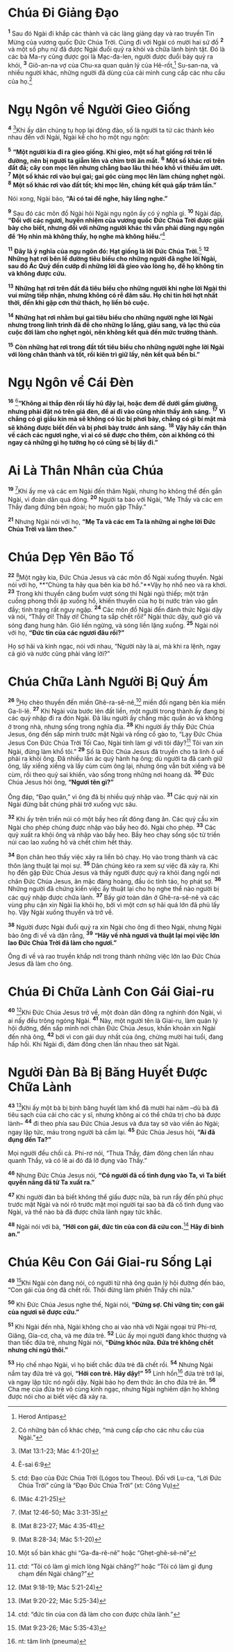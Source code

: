 # Chúa Đi Giảng Đạo

<sup><b>1</b></sup> Sau đó Ngài đi khắp các thành và các làng giảng dạy và rao truyền Tin Mừng của vương quốc Đức Chúa Trời. Cùng đi với Ngài có mười hai sứ đồ <sup><b>2</b></sup> và một số phụ nữ đã được Ngài đuổi quỷ ra khỏi và chữa lành bịnh tật. Đó là các bà Ma-ry cũng được gọi là Mạc-đa-len, người được đuổi bảy quỷ ra khỏi, <sup><b>3</b></sup> Giô-an-na vợ của Chu-xa quan quản lý của Hê-rốt,[^1-1ba7d238-15f1-4a08-9b1f-fd1a101b3e63] Su-san-na, và nhiều người khác, những người đã dùng của cải mình cung cấp các nhu cầu của họ.[^2-1ba7d238-15f1-4a08-9b1f-fd1a101b3e63]

# Ngụ Ngôn về Người Gieo Giống

<sup><b>4</b></sup> [^1@-1ba7d238-15f1-4a08-9b1f-fd1a101b3e63]Khi ấy dân chúng tụ họp lại đông đảo, số là người ta từ các thành kéo nhau đến với Ngài, Ngài kể cho họ một ngụ ngôn:

<sup><b>5</b></sup> **“Một người kia đi ra gieo giống. Khi gieo, một số hạt giống rơi trên lề đường, nên bị người ta giẫm lên và chim trời ăn mất.** <sup><b>6</b></sup> **Một số khác rơi trên đất đá; cây con mọc lên nhưng chẳng bao lâu thì héo khô vì thiếu ẩm ướt.** <sup><b>7</b></sup> **Một số khác rơi vào bụi gai; gai góc cùng mọc lên làm chúng nghẹt ngòi.** <sup><b>8</b></sup> **Một số khác rơi vào đất tốt; khi mọc lên, chúng kết quả gấp trăm lần.”**

Nói xong, Ngài bảo, **“Ai có tai để nghe, hãy lắng nghe.”**

<sup><b>9</b></sup> Sau đó các môn đồ Ngài hỏi Ngài ngụ ngôn ấy có ý nghĩa gì. <sup><b>10</b></sup> Ngài đáp, **“Đối với các ngươi, huyền nhiệm của vương quốc Đức Chúa Trời được giãi bày cho biết, nhưng đối với những người khác thì vẫn phải dùng ngụ ngôn để ‘Họ nhìn mà không thấy, họ nghe mà không hiểu.’**[^3-1ba7d238-15f1-4a08-9b1f-fd1a101b3e63]

<sup><b>11</b></sup> **Đây là ý nghĩa của ngụ ngôn đó: Hạt giống là lời Đức Chúa Trời.**[^4-1ba7d238-15f1-4a08-9b1f-fd1a101b3e63] <sup><b>12</b></sup> **Những hạt rơi bên lề đường tiêu biểu cho những người đã nghe lời Ngài, sau đó Ác Quỷ đến cướp đi những lời đã gieo vào lòng họ, để họ không tin và không được cứu.**

<sup><b>13</b></sup> **Những hạt rơi trên đất đá tiêu biểu cho những người khi nghe lời Ngài thì vui mừng tiếp nhận, nhưng không có rễ đâm sâu. Họ chỉ tin hời hợt nhất thời, đến khi gặp cơn thử thách, họ liền bỏ cuộc.**

<sup><b>14</b></sup> **Những hạt rơi nhằm bụi gai tiêu biểu cho những người nghe lời Ngài nhưng trong linh trình đã để cho những lo lắng, giàu sang, và lạc thú của cuộc đời làm cho nghẹt ngòi, nên không kết quả đến mức trưởng thành.**

<sup><b>15</b></sup> **Còn những hạt rơi trong đất tốt tiêu biểu cho những người nghe lời Ngài với lòng chân thành và tốt, rồi kiên trì giữ lấy, nên kết quả bền bỉ.”**

# Ngụ Ngôn về Cái Đèn

<sup><b>16</b></sup> [^2@-1ba7d238-15f1-4a08-9b1f-fd1a101b3e63]**“Không ai thắp đèn rồi lấy hũ đậy lại, hoặc đem để dưới gầm giường, nhưng phải đặt nó trên giá đèn, để ai đi vào cũng nhìn thấy ánh sáng.** <sup><b>17</b></sup> **Vì chẳng có gì giấu kín mà sẽ không có lúc bị phơi bày, chẳng có gì bí mật mà sẽ không được biết đến và bị phơi bày trước ánh sáng.** <sup><b>18</b></sup> **Vậy hãy cẩn thận về cách các ngươi nghe, vì ai có sẽ được cho thêm, còn ai không có thì ngay cả những gì họ tưởng họ có cũng sẽ bị lấy đi.”**

# Ai Là Thân Nhân của Chúa

<sup><b>19</b></sup> [^3@-1ba7d238-15f1-4a08-9b1f-fd1a101b3e63]Khi ấy mẹ và các em Ngài đến thăm Ngài, nhưng họ không thể đến gần Ngài, vì đoàn dân quá đông. <sup><b>20</b></sup> Người ta báo với Ngài, “Mẹ Thầy và các em Thầy đang đứng bên ngoài; họ muốn gặp Thầy.”

<sup><b>21</b></sup> Nhưng Ngài nói với họ, **“Mẹ Ta và các em Ta là những ai nghe lời Đức Chúa Trời và làm theo.”**

# Chúa Dẹp Yên Bão Tố

<sup><b>22</b></sup> [^4@-1ba7d238-15f1-4a08-9b1f-fd1a101b3e63]Một ngày kia, Đức Chúa Jesus và các môn đồ Ngài xuống thuyền. Ngài nói với họ, **“Chúng ta hãy qua bên kia bờ hồ.”**Vậy họ nhổ neo và ra khơi. <sup><b>23</b></sup> Trong khi thuyền căng buồm vượt sóng thì Ngài ngủ thiếp; một trận cuồng phong thổi ập xuống hồ, khiến thuyền của họ bị nước tràn vào gần đầy; tình trạng rất nguy ngập. <sup><b>24</b></sup> Các môn đồ Ngài đến đánh thức Ngài dậy và nói, “Thầy ơi! Thầy ơi! Chúng ta sắp chết rồi!” Ngài thức dậy, quở gió và sóng đang hung hãn. Gió liền ngừng, và sóng liền lặng xuống. <sup><b>25</b></sup> Ngài nói với họ, **“Đức tin của các ngươi đâu rồi?”**

Họ sợ hãi và kinh ngạc, nói với nhau, “Người này là ai, mà khi ra lệnh, ngay cả gió và nước cũng phải vâng lời?”

# Chúa Chữa Lành Người Bị Quỷ Ám

<sup><b>26</b></sup> [^5@-1ba7d238-15f1-4a08-9b1f-fd1a101b3e63]Họ chèo thuyền đến miền Ghê-ra-sê-nê,[^5-1ba7d238-15f1-4a08-9b1f-fd1a101b3e63] miền đối ngang bên kia miền Ga-li-lê. <sup><b>27</b></sup> Khi Ngài vừa bước lên đất liền, một người trong thành ấy đang bị các quỷ nhập đi ra đón Ngài. Đã lâu người ấy chẳng mặc quần áo và không ở trong nhà, nhưng sống trong nghĩa địa. <sup><b>28</b></sup> Khi người ấy thấy Đức Chúa Jesus, ông đến sấp mình trước mặt Ngài và rống cổ gào to, “Lạy Đức Chúa Jesus Con Đức Chúa Trời Tối Cao, Ngài tính làm gì với tôi đây?[^6-1ba7d238-15f1-4a08-9b1f-fd1a101b3e63] Tôi van xin Ngài, đừng làm khổ tôi.” <sup><b>29</b></sup> Số là Đức Chúa Jesus đã truyền cho tà linh ô uế phải ra khỏi ông. Đã nhiều lần ác quỷ hành hạ ông; dù người ta đã canh giữ ông, lấy xiềng xiềng và lấy cùm cùm ông lại, nhưng ông vẫn bứt xiềng và bẻ cùm, rồi theo quỷ sai khiến, vào sống trong những nơi hoang dã. <sup><b>30</b></sup> Đức Chúa Jesus hỏi ông, **“Ngươi tên gì?”**

Ông đáp, “Đạo quân,” vì ông đã bị nhiều quỷ nhập vào. <sup><b>31</b></sup> Các quỷ nài xin Ngài đừng bắt chúng phải trở xuống vực sâu.

<sup><b>32</b></sup> Khi ấy trên triền núi có một bầy heo rất đông đang ăn. Các quỷ cầu xin Ngài cho phép chúng được nhập vào bầy heo đó. Ngài cho phép. <sup><b>33</b></sup> Các quỷ xuất ra khỏi ông và nhập vào bầy heo. Bầy heo chạy sồng sộc từ triền núi cao lao xuống hồ và chết chìm hết thảy.

<sup><b>34</b></sup> Bọn chăn heo thấy việc xảy ra liền bỏ chạy. Họ vào trong thành và các thôn làng thuật lại mọi sự. <sup><b>35</b></sup> Dân chúng kéo ra xem sự việc đã xảy ra. Khi họ đến gặp Đức Chúa Jesus và thấy người được quỷ ra khỏi đang ngồi nơi chân Đức Chúa Jesus, ăn mặc đàng hoàng, đầu óc tỉnh táo, họ phát sợ. <sup><b>36</b></sup> Những người đã chứng kiến việc ấy thuật lại cho họ nghe thể nào người bị các quỷ nhập được chữa lành. <sup><b>37</b></sup> Bấy giờ toàn dân ở Ghê-ra-sê-nê và các vùng phụ cận xin Ngài lìa khỏi họ, bởi vì một cơn sợ hãi quá lớn đã phủ lấy họ. Vậy Ngài xuống thuyền và trở về.

<sup><b>38</b></sup> Người được Ngài đuổi quỷ ra xin Ngài cho ông đi theo Ngài, nhưng Ngài bảo ông đi về và dặn rằng, <sup><b>39</b></sup> **“Hãy về nhà ngươi và thuật lại mọi việc lớn lao Đức Chúa Trời đã làm cho ngươi.”**

Ông đi về và rao truyền khắp nơi trong thành những việc lớn lao Đức Chúa Jesus đã làm cho ông.

# Chúa Đi Chữa Lành Con Gái Giai-ru

<sup><b>40</b></sup> [^6@-1ba7d238-15f1-4a08-9b1f-fd1a101b3e63]Khi Đức Chúa Jesus trở về, một đoàn dân đông ra nghinh đón Ngài, vì ai nấy đều trông ngóng Ngài. <sup><b>41</b></sup> Này, một người tên là Giai-ru, làm quản lý hội đường, đến sấp mình nơi chân Đức Chúa Jesus, khẩn khoản xin Ngài đến nhà ông, <sup><b>42</b></sup> bởi vì con gái duy nhất của ông, chừng mười hai tuổi, đang hấp hối. Khi Ngài đi, đám đông chen lấn nhau theo sát Ngài.

# Người Đàn Bà Bị Băng Huyết Được Chữa Lành

<sup><b>43</b></sup> [^7@-1ba7d238-15f1-4a08-9b1f-fd1a101b3e63]Khi ấy một bà bị bịnh băng huyết làm khổ đã mười hai năm –dù bà đã tiêu sạch của cải cho các y sĩ, nhưng không ai có thể chữa trị cho bà được lành– <sup><b>44</b></sup> đi theo phía sau Đức Chúa Jesus và đưa tay sờ vào viền áo Ngài; ngay lập tức, máu trong người bà cầm lại. <sup><b>45</b></sup> Đức Chúa Jesus hỏi, **“Ai đã đụng đến Ta?”**

Mọi người đều chối cả. Phi-rơ nói, “Thưa Thầy, đám đông chen lấn nhau quanh Thầy, và có lẽ ai đó đã lỡ đụng vào Thầy.”

<sup><b>46</b></sup> Nhưng Đức Chúa Jesus nói, **“Có người đã cố tình đụng vào Ta, vì Ta biết quyền năng đã từ Ta xuất ra.”**

<sup><b>47</b></sup> Khi người đàn bà biết không thể giấu được nữa, bà run rẩy đến phủ phục trước mặt Ngài và nói rõ trước mặt mọi người tại sao bà đã cố tình đụng vào Ngài, và thể nào bà đã được chữa lành ngay tức khắc.

<sup><b>48</b></sup> Ngài nói với bà, **“Hỡi con gái, đức tin của con đã cứu con.**[^7-1ba7d238-15f1-4a08-9b1f-fd1a101b3e63] **Hãy đi bình an.”**

# Chúa Kêu Con Gái Giai-ru Sống Lại

<sup><b>49</b></sup> [^8@-1ba7d238-15f1-4a08-9b1f-fd1a101b3e63]Khi Ngài còn đang nói, có người từ nhà ông quản lý hội đường đến báo, “Con gái của ông đã chết rồi. Thôi đừng làm phiền Thầy chi nữa.”

<sup><b>50</b></sup> Khi Đức Chúa Jesus nghe thế, Ngài nói, **“Đừng sợ. Chỉ vững tin; con gái của ngươi sẽ được cứu.”**

<sup><b>51</b></sup> Khi Ngài đến nhà, Ngài không cho ai vào nhà với Ngài ngoại trừ Phi-rơ, Giăng, Gia-cơ, cha, và mẹ đứa trẻ. <sup><b>52</b></sup> Lúc ấy mọi người đang khóc thương và than tiếc đứa trẻ, nhưng Ngài nói, **“Đừng khóc nữa. Đứa trẻ không chết nhưng chỉ ngủ thôi.”**

<sup><b>53</b></sup> Họ chế nhạo Ngài, vì họ biết chắc đứa trẻ đã chết rồi. <sup><b>54</b></sup> Nhưng Ngài nắm tay đứa trẻ và gọi, **“Hỡi con trẻ. Hãy dậy!”** <sup><b>55</b></sup> Linh hồn[^8-1ba7d238-15f1-4a08-9b1f-fd1a101b3e63] đứa trẻ trở lại, và ngay lập tức nó ngồi dậy. Ngài bảo họ đem thức ăn cho đứa trẻ ăn. <sup><b>56</b></sup> Cha mẹ của đứa trẻ vô cùng kinh ngạc, nhưng Ngài nghiêm dặn họ không được nói cho ai biết việc đã xảy ra.

[^1-1ba7d238-15f1-4a08-9b1f-fd1a101b3e63]: Herod Antipas

[^2-1ba7d238-15f1-4a08-9b1f-fd1a101b3e63]: Có những bản cổ khác chép, “mà cung cấp cho các nhu cầu của Ngài.”

[^3-1ba7d238-15f1-4a08-9b1f-fd1a101b3e63]: Ê-sai 6:9

[^4-1ba7d238-15f1-4a08-9b1f-fd1a101b3e63]: ctd: Đạo của Đức Chúa Trời (Lógos tou Theou). Đối với Lu-ca, “Lời Đức Chúa Trời” cũng là “Đạo Đức Chúa Trời” (xt: Công Vụ)

[^5-1ba7d238-15f1-4a08-9b1f-fd1a101b3e63]: Một số bản khác ghi “Ga-đa-rê-nê” hoặc “Ghẹt-ghê-sê-nê”

[^6-1ba7d238-15f1-4a08-9b1f-fd1a101b3e63]: ctd: “Tôi có làm gì mích lòng Ngài chăng?” hoặc “Tôi có làm gì đụng chạm đến Ngài chăng?”

[^7-1ba7d238-15f1-4a08-9b1f-fd1a101b3e63]: ctd: “đức tin của con đã làm cho con được chữa lành.”

[^8-1ba7d238-15f1-4a08-9b1f-fd1a101b3e63]: nt: tâm linh (pneuma)

[^1@-1ba7d238-15f1-4a08-9b1f-fd1a101b3e63]: (Mat 13:1-23; Mác 4:1-20)

[^2@-1ba7d238-15f1-4a08-9b1f-fd1a101b3e63]: (Mác 4:21-25)

[^3@-1ba7d238-15f1-4a08-9b1f-fd1a101b3e63]: (Mat 12:46-50; Mác 3:31-35)

[^4@-1ba7d238-15f1-4a08-9b1f-fd1a101b3e63]: (Mat 8:23-27; Mác 4:35-41)

[^5@-1ba7d238-15f1-4a08-9b1f-fd1a101b3e63]: (Mat 8:28-34; Mác 5:1-20)

[^6@-1ba7d238-15f1-4a08-9b1f-fd1a101b3e63]: (Mat 9:18-19; Mác 5:21-24)

[^7@-1ba7d238-15f1-4a08-9b1f-fd1a101b3e63]: (Mat 9:20-22; Mác 5:25-34)

[^8@-1ba7d238-15f1-4a08-9b1f-fd1a101b3e63]: (Mat 9:23-26; Mác 5:35-43)
